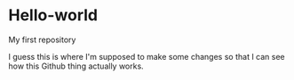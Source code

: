 # Hello-world
My first repository

I guess this is where I'm supposed to make some changes so that I can see how this Github thing actually works.
